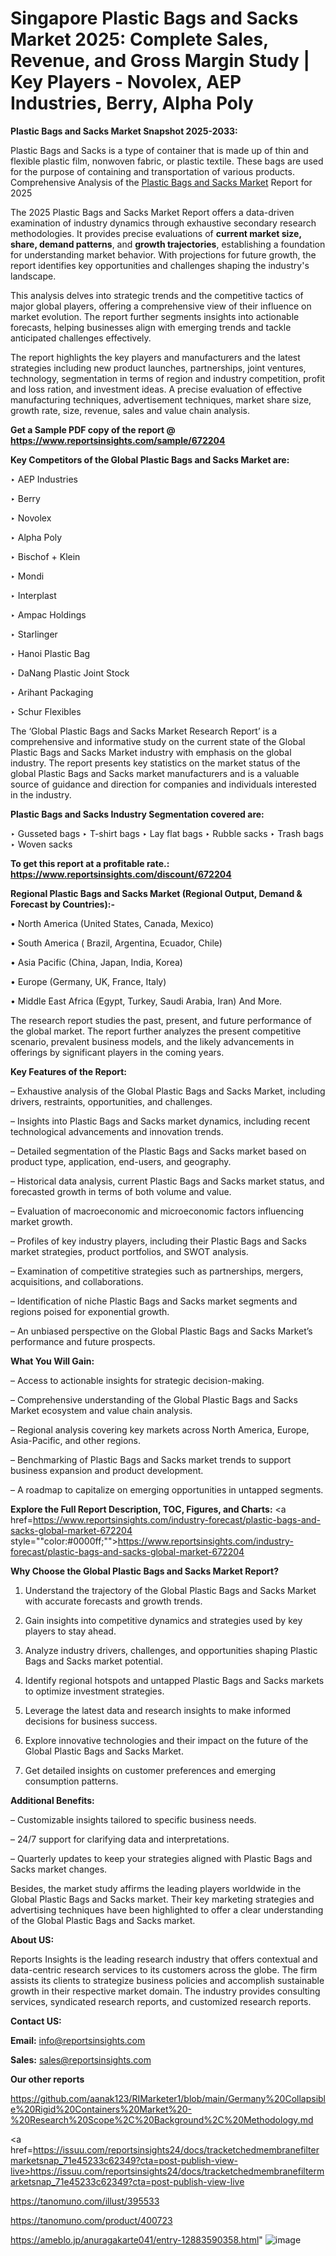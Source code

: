 # Singapore Plastic Bags and Sacks Market 2025: Complete Sales, Revenue, and Gross Margin Study | Key Players - Novolex, AEP Industries, Berry, Alpha Poly

<strong>Plastic Bags and Sacks Market Snapshot 2025-2033:</strong>

Plastic Bags and Sacks is a type of container that is made up of thin and flexible plastic film, nonwoven fabric, or plastic textile. These bags are used for the purpose of containing and transportation of various products. Comprehensive Analysis of the <a href=https://www.reportsinsights.com/sample/672204>Plastic Bags and Sacks Market</a> Report for 2025

The 2025 Plastic Bags and Sacks Market Report offers a data-driven examination of industry dynamics through exhaustive secondary research methodologies. It provides precise evaluations of <strong>current market size, share, demand patterns</strong>, and <strong>growth trajectories</strong>, establishing a foundation for understanding market behavior. With projections for future growth, the report identifies key opportunities and challenges shaping the industry's landscape.

This analysis delves into strategic trends and the competitive tactics of major global players, offering a comprehensive view of their influence on market evolution. The report further segments insights into actionable forecasts, helping businesses align with emerging trends and tackle anticipated challenges effectively.

The report highlights the key players and manufacturers and the latest strategies including new product launches, partnerships, joint ventures, technology, segmentation in terms of region and industry competition, profit and loss ration, and investment ideas. A precise evaluation of effective manufacturing techniques, advertisement techniques, market share size, growth rate, size, revenue, sales and value chain analysis.

<strong>Get a Sample PDF copy of the report @ <a href=https://www.reportsinsights.com/sample/672204 style=color:#0000ff;>https://www.reportsinsights.com/sample/672204</a></strong>

<strong>Key Competitors of the Global Plastic Bags and Sacks Market are:</strong>

‣ AEP Industries

‣ Berry

‣ Novolex

‣ Alpha Poly

‣ Bischof + Klein

‣ Mondi

‣ Interplast

‣ Ampac Holdings

‣ Starlinger

‣ Hanoi Plastic Bag

‣ DaNang Plastic Joint Stock

‣ Arihant Packaging

‣ Schur Flexibles

The ‘Global Plastic Bags and Sacks Market Research Report’ is a comprehensive and informative study on the current state of the Global Plastic Bags and Sacks Market industry with emphasis on the global industry. The report presents key statistics on the market status of the global Plastic Bags and Sacks market manufacturers and is a valuable source of guidance and direction for companies and individuals interested in the industry.

<strong>Plastic Bags and Sacks Industry Segmentation covered are:</strong>

‣ Gusseted bags
‣ T-shirt bags
‣ Lay flat bags
‣ Rubble sacks
‣ Trash bags
‣ Woven sacks

<strong>To get this report at a profitable rate.: <a href=https://www.reportsinsights.com/discount/672204 style=color:#0000ff;>https://www.reportsinsights.com/discount/672204</a></strong>

<strong>Regional Plastic Bags and Sacks Market (Regional Output, Demand &amp; Forecast by Countries):-</strong>

• North America (United States, Canada, Mexico)

• South America ( Brazil, Argentina, Ecuador, Chile)

• Asia Pacific (China, Japan, India, Korea)

• Europe (Germany, UK, France, Italy)

• Middle East Africa (Egypt, Turkey, Saudi Arabia, Iran) And More.

The research report studies the past, present, and future performance of the global market. The report further analyzes the present competitive scenario, prevalent business models, and the likely advancements in offerings by significant players in the coming years.

<strong>Key Features of the Report:</strong>

– Exhaustive analysis of the Global Plastic Bags and Sacks Market, including drivers, restraints, opportunities, and challenges.

– Insights into Plastic Bags and Sacks market dynamics, including recent technological advancements and innovation trends.

– Detailed segmentation of the Plastic Bags and Sacks market based on product type, application, end-users, and geography.

– Historical data analysis, current Plastic Bags and Sacks market status, and forecasted growth in terms of both volume and value.

– Evaluation of macroeconomic and microeconomic factors influencing market growth.

– Profiles of key industry players, including their Plastic Bags and Sacks market strategies, product portfolios, and SWOT analysis.

– Examination of competitive strategies such as partnerships, mergers, acquisitions, and collaborations.

– Identification of niche Plastic Bags and Sacks market segments and regions poised for exponential growth.

– An unbiased perspective on the Global Plastic Bags and Sacks Market’s performance and future prospects.

<strong>What You Will Gain:</strong>

– Access to actionable insights for strategic decision-making.

– Comprehensive understanding of the Global Plastic Bags and Sacks Market ecosystem and value chain analysis.

– Regional analysis covering key markets across North America, Europe, Asia-Pacific, and other regions.

– Benchmarking of Plastic Bags and Sacks market trends to support business expansion and product development.

– A roadmap to capitalize on emerging opportunities in untapped segments.

<strong>Explore the Full Report Description, TOC, Figures, and Charts:</strong>
<a href=https://www.reportsinsights.com/industry-forecast/plastic-bags-and-sacks-global-market-672204 style=""color:#0000ff;"">https://www.reportsinsights.com/industry-forecast/plastic-bags-and-sacks-global-market-672204</a>

<strong>Why Choose the Global Plastic Bags and Sacks Market Report?</strong>

1. Understand the trajectory of the Global Plastic Bags and Sacks Market with accurate forecasts and growth trends.

2. Gain insights into competitive dynamics and strategies used by key players to stay ahead.

3. Analyze industry drivers, challenges, and opportunities shaping Plastic Bags and Sacks market potential.

4. Identify regional hotspots and untapped Plastic Bags and Sacks markets to optimize investment strategies.

5. Leverage the latest data and research insights to make informed decisions for business success.

6. Explore innovative technologies and their impact on the future of the Global Plastic Bags and Sacks Market.

7. Get detailed insights on customer preferences and emerging consumption patterns.

<strong>Additional Benefits:</strong>

– Customizable insights tailored to specific business needs.

– 24/7 support for clarifying data and interpretations.

– Quarterly updates to keep your strategies aligned with Plastic Bags and Sacks market changes.

Besides, the market study affirms the leading players worldwide in the Global Plastic Bags and Sacks market. Their key marketing strategies and advertising techniques have been highlighted to offer a clear understanding of the Global Plastic Bags and Sacks market.

<strong><strong>About US</strong>:</strong>

Reports Insights is the leading research industry that offers contextual and data-centric research services to its customers across the globe. The firm assists its clients to strategize business policies and accomplish sustainable growth in their respective market domain. The industry provides consulting services, syndicated research reports, and customized research reports.

<strong>Contact US:</strong>

<p class=><b>Email:</b> <a href=mailto:info@reportsinsights.com>info@reportsinsights.com</a></p>
<p class=><b>Sales:</b> <a href=mailto:sales@reportsinsights.com>sales@reportsinsights.com</a></p>

<strong>Our other reports</strong>

<a href=https://github.com/aanak123/RIMarketer1/blob/main/Germany%20Collapsible%20Rigid%20Containers%20Market%20-%20Research%20Scope%2C%20Background%2C%20Methodology.md>https://github.com/aanak123/RIMarketer1/blob/main/Germany%20Collapsible%20Rigid%20Containers%20Market%20-%20Research%20Scope%2C%20Background%2C%20Methodology.md</a>

<a href=https://issuu.com/reportsinsights24/docs/tracketchedmembranefiltermarketsnap_71e45233c62349?cta=post-publish-view-live>https://issuu.com/reportsinsights24/docs/tracketchedmembranefiltermarketsnap_71e45233c62349?cta=post-publish-view-live</a>

<a href=https://tanomuno.com/illust/395533>https://tanomuno.com/illust/395533</a>

<a href=https://tanomuno.com/product/400723>https://tanomuno.com/product/400723</a>

<a href=https://ameblo.jp/anuragakarte041/entry-12883590358.html>https://ameblo.jp/anuragakarte041/entry-12883590358.html</a>"
![image](https://github.com/user-attachments/assets/f95c1554-bf84-47be-9fbc-fc73f65150ed)
